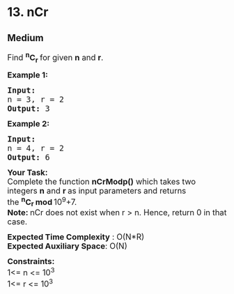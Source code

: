 # 13. nCr
## Medium 
<div class="problem-statement">
                <p></p><p><span style="font-size:18px">Find <strong><sup>n</sup>C<sub>r</sub>&nbsp;</strong>for given <strong>n</strong> and <strong>r</strong>.</span></p>

<p><span style="font-size:18px"><strong>Example 1:</strong></span></p>

<pre><span style="font-size:18px"><strong>Input:
</strong>n = 3, r = 2
<strong>Output: </strong>3</span>
</pre>

<p><span style="font-size:18px"><strong>Example 2:</strong></span></p>

<pre><span style="font-size:18px"><strong>Input:
</strong>n = 4, r = 2
<strong>Output: </strong>6</span></pre>

<p><span style="font-size:18px"><strong>Your Task:</strong><br>
Complete the function <strong>nCrModp()</strong> which takes two integers <strong>n</strong> and <strong>r </strong> as input parameters&nbsp;and returns the&nbsp;<strong><sup>n</sup></strong></span><strong><span style="font-size:18px">C</span><sub><span style="font-size:15px">r</span></sub><span style="font-size:15px">&nbsp;<span style="font-size:18px">mod</span>&nbsp;</span></strong><span style="font-size:18px">10<sup>9</sup>+7.<br>
<strong>Note:&nbsp;</strong>nCr does not exist when r &gt; n. Hence, return 0 in that case.</span></p>

<p><span style="font-size:18px"><strong>Expected Time Complexity</strong> : O(N*R)<br>
<strong>Expected Auxiliary Space</strong>: O(N)</span></p>

<p><span style="font-size:18px"><strong>Constraints:</strong><br>
1&lt;= n &lt;= 10<sup>3</sup><br>
1&lt;= r&nbsp;&lt;= 10<sup>3</sup></span></p>
 <p></p>
            </div>